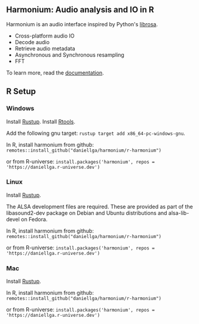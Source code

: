 ## Harmonium: Audio analysis and IO in R

Harmonium is an audio interface inspired by Python's [librosa](https://github.com/librosa/librosa).

- Cross-platform audio IO
- Decode audio
- Retrieve audio metadata
- Asynchronous and Synchronous resampling
- FFT

To learn more, read the [documentation](https://daniellga.github.io/harmonium/).

## R Setup

### Windows

Install [Rustup](https://www.rust-lang.org/tools/install).
Install [Rtools](https://cran.r-project.org/bin/windows/Rtools/).

Add the following gnu target: `rustup target add x86_64-pc-windows-gnu`.

In R, install harmonium from github:
`remotes::install_github("daniellga/harmonium/r-harmonium")`

or from R-universe:
`install.packages('harmonium', repos = 'https://daniellga.r-universe.dev')`

### Linux

Install [Rustup](https://www.rust-lang.org/tools/install).

The ALSA development files are required. These are provided as part of the libasound2-dev package on Debian and Ubuntu distributions and alsa-lib-devel on Fedora.

In R, install harmonium from github:
`remotes::install_github("daniellga/harmonium/r-harmonium")`

or from R-universe:
`install.packages('harmonium', repos = 'https://daniellga.r-universe.dev')`

### Mac

Install [Rustup](https://www.rust-lang.org/tools/install).

In R, install harmonium from github:
`remotes::install_github("daniellga/harmonium/r-harmonium")`

or from R-universe:
`install.packages('harmonium', repos = 'https://daniellga.r-universe.dev')`